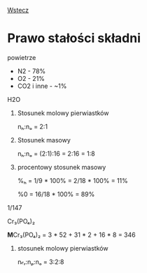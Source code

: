 [Wstecz](../chemia.md)

# Prawo stałości składni

powietrze

- N2 - 78%
- O2 - 21%
- CO2 i inne - ~1%

H2O

1. Stosunek molowy pierwiastków
    
    nₕ:nₒ = 2:1
    
2. Stosunek masowy
    
    nₕ:nₒ = (2:1):16 = 2:16 = 1:8
    
3. procentowy stosunek masowy
    
    %ₕ = 1/9 * 100% = 2/18 * 100% = 11%
    
    %0 = 16/18 * 100% = 89%
    

1/147

Cr₃(PO₄)₂

**M**Cr₃(PO₄)₂ = 3 * 52 + 31 * 2 + 16 * 8 = 346

1. stosunek molowy pierwiastków
    
    n𝒸ᵣ:nₚ:nₒ = 3:2:8